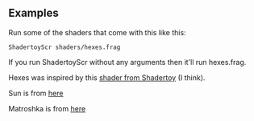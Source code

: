 ## Examples
Run some of the shaders that come with this like this:
```
ShadertoyScr shaders/hexes.frag
```
If you run ShadertoyScr without any arguments then it'll run hexes.frag.

Hexes was inspired by this [shader from Shadertoy](https://www.shadertoy.com/view/Xd2GR3) (I think).

Sun is from [here](https://www.shadertoy.com/view/4lfSzS)

Matroshka is from [here](https://www.shadertoy.com/view/XlcSzM)
